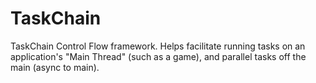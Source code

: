 # TaskChain
TaskChain Control Flow framework. Helps facilitate running tasks on an application's "Main Thread" (such as a game), and parallel tasks off the main (async to main).
